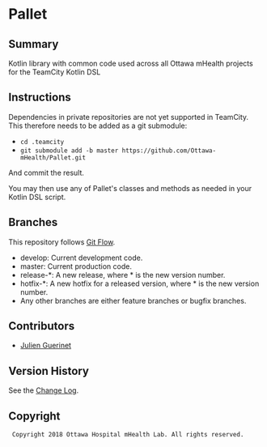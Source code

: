 # Pallet

## Summary
Kotlin library with common code used across all Ottawa mHealth projects for the TeamCity Kotlin DSL 

## Instructions
Dependencies in private repositories are not yet supported in TeamCity. This therefore needs to be added as a git submodule: 

-   `cd .teamcity`
-   `git submodule add -b master https://github.com/Ottawa-mHealth/Pallet.git`

And commit the result. 

You may then use any of Pallet's classes and methods as needed in your Kotlin DSL script. 

## Branches
This repository follows [Git Flow](https://nvie.com/posts/a-successful-git-branching-model/).

-   develop: Current development code.
-   master: Current production code. 
-   release-*: A new release, where * is the new version number. 
-   hotfix-*: A new hotfix for a released version, where * is the new version number. 
-   Any other branches are either feature branches or bugfix branches.

## Contributors

-   [Julien Guerinet](https://github.com/jguerinet)

## Version History
See the [Change Log](CHANGELOG.md).

## Copyright
	 Copyright 2018 Ottawa Hospital mHealth Lab. All rights reserved.

